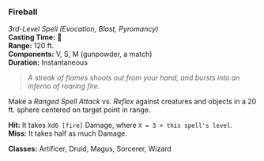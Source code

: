 ### Fireball  
*3rd-Level Spell (Evocation, Blast, Pyromancy)*  
**Casting Time:** 🔷  
**Range:** 120 ft.  
**Components:** V, S, M (gunpowder, a match)  
**Duration:** Instantaneous  

> *A streak of flames shoots out from your hand, and bursts into an inferno of roaring fire.*

Make a *Ranged Spell Attack* vs. *Reflex* against creatures and objects in a 20 ft. sphere centered on target point in range.

**Hit:** It takes `Xd6 [fire]` Damage, where `X = 3 + this spell's level`.  
**Miss:** It takes half as much Damage.  

**Classes:** Artificer, Druid, Magus, Sorcerer, Wizard

